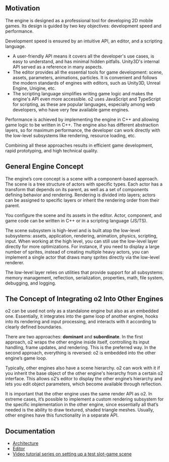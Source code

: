 ## Motivation

The engine is designed as a professional tool for developing 2D mobile games. Its design is guided by two key objectives: development speed and performance.

Development speed is ensured by an intuitive API, an editor, and a scripting language.
- A user-friendly API means it covers all the developer's use cases, is easy to understand, and has minimal hidden pitfalls. Unity3D's internal API served as a reference in many aspects.  
- The editor provides all the essential tools for game development: scene, assets, parameters, animations, particles. It is convenient and follows the modern standards of engines with editors, such as Unity3D, Unreal Engine, Unigine, etc.  
- The scripting language simplifies writing game logic and makes the engine's API even more accessible. o2 uses JavaScript and TypeScript for scripting, as these are popular languages, especially among web developers, who have very few available game engines.

Performance is achieved by implementing the engine in C++ and allowing game logic to be written in C++. The engine also has different abstraction layers, so for maximum performance, the developer can work directly with the low-level subsystems like rendering, resource loading, etc.

Combining all these approaches results in efficient game development, rapid prototyping, and high technical quality.

## General Engine Concept

The engine’s core concept is a scene with a component-based approach. The scene is a tree structure of actors with specific types. Each actor has a transform that depends on its parent, as well as a set of components defining behavior and rendering. Rendering is divided into layers; actors can be assigned to specific layers or inherit the rendering order from their parent.

You configure the scene and its assets in the editor. Actor, component, and game code can be written in C++ or in a scripting language (JS/TS).

The scene subsystem is high-level and is built atop the low-level subsystems: assets, application, rendering, animation, physics, scripting, input. When working at the high level, you can still use the low-level layer directly for more optimizations. For instance, if you need to display a large number of sprites, instead of creating multiple heavy actors, you can implement a single actor that draws many sprites directly via the low-level renderer.

The low-level layer relies on utilities that provide support for all subsystems: memory management, reflection, serialization, properties, math, file system, debugging, and logging.

## The Concept of Integrating o2 Into Other Engines

o2 can be used not only as a standalone engine but also as an embedded one. Essentially, it integrates into the game loop of another engine, hooks into its rendering and input processing, and interacts with it according to clearly defined boundaries.

There are two approaches: **dominant** and **subordinate**. In the first approach, o2 wraps the other engine inside itself, controlling its input handling, frame updates, and rendering. This is the preferred way. In the second approach, everything is reversed: o2 is embedded into the other engine’s game loop.

Typically, other engines also have a scene hierarchy. o2 can work with it if you inherit the base object of the other engine's hierarchy from a certain o2 interface. This allows o2’s editor to display the other engine’s hierarchy and lets you edit object parameters, which become available through reflection.

It is important that the other engine uses the same render API as o2. In extreme cases, it’s possible to implement a custom rendering subsystem for the specific implementation in the other engine, since essentially all that’s needed is the ability to draw textured, shaded triangle meshes. Usually, other engines have this functionality in a separate API.

## Documentation

- [Architecture](/Docs/en/Architecture/architecture.md)  
- [Editor](/Docs/en/Editor/editor.md)  
- [Video tutorial series on setting up a test slot-game scene](https://drive.google.com/drive/folders/1m-lgSaM2hYQxbKnIwymDfMCe3SzjKrP1?usp=sharing)  